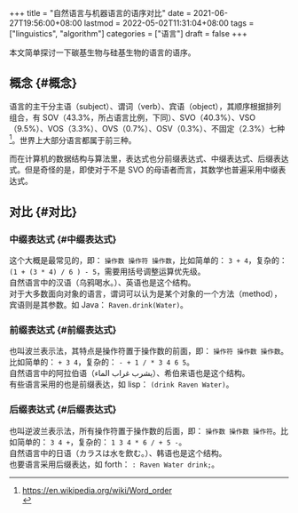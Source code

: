 +++
title = "自然语言与机器语言的语序对比"
date = 2021-06-27T19:56:00+08:00
lastmod = 2022-05-02T11:31:04+08:00
tags = ["linguistics", "algorithm"]
categories = ["语言"]
draft = false
+++

本文简单探讨一下碳基生物与硅基生物的语言的语序。 <br/>

<!--more-->


## 概念 {#概念}

语言的主干分主语（subject）、谓词（verb）、宾语（object），其顺序根据排列组合，有 SOV（43.3%，所占语言比例，下同）、SVO（40.3%）、VSO（9.5%）、VOS（3.3%）、OVS（0.7%）、OSV（0.3%）、不固定（2.3%）七种[^1]。世界上大部分语言都属于前三种。 <br/>
[^1]: <https://en.wikipedia.org/wiki/Word_order> <br/>

而在计算机的数据结构与算法里，表达式也分前缀表达式、中缀表达式、后缀表达式。但是奇怪的是，即使对于不是 SVO 的母语者而言，其数学也普遍采用中缀表达式。 <br/>


## 对比 {#对比}


### 中缀表达式 {#中缀表达式}

这个大概是最常见的，即： `操作数 操作符 操作数`​，比如简单的： `3 + 4`​，复杂的： `(1 + (3 * 4) / 6 ) - 5`​，需要用括号调整运算优先级。 <br/>
自然语言中的汉语（乌鸦喝水。）、英语也是这个结构。 <br/>
对于大多数面向对象的语言，谓词可以认为是某个对象的一个方法（method），宾语则是其参数。如 Java： `Raven.drink(Water)`​。 <br/>


### 前缀表达式 {#前缀表达式}

也叫波兰表示法，其特点是操作符置于操作数的前面，即： `操作符 操作数 操作数`​。比如简单的： `+ 3 4`​，复杂的： `- + 1 / * 3 4 6 5`​。 <br/>
自然语言中的阿拉伯语（يشرب غراب الماء）、希伯来语也是这个结构。 <br/>
有些语言采用的也是前缀表达，如 lisp： `(drink Raven Water)`​。 <br/>


### 后缀表达式 {#后缀表达式}

也叫逆波兰表示法，所有操作符置于操作数的后面，即： `操作数 操作数 操作符`​。比如简单的： `3 4 +`​，复杂的： `1 3 4 * 6 / + 5 -`​。 <br/>
自然语言中的日语（カラスは水を飲む。）、韩语也是这个结构。 <br/>
也要语言采用后缀表达，如 forth： `: Raven Water drink;`​。 <br/>